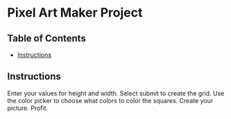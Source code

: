 # Pixel Art Maker Project

## Table of Contents

* [Instructions](#instructions)


## Instructions

Enter your values for height and width. Select submit to create the grid. Use the color picker to choose what colors to color the squares. Create your picture. Profit.

